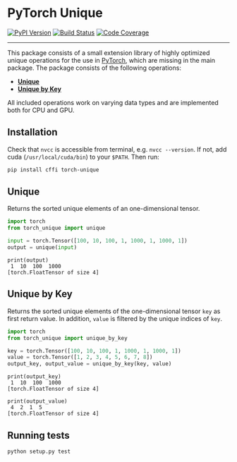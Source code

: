 [pypi-image]: https://badge.fury.io/py/torch-unique.svg
[pypi-url]: https://pypi.python.org/pypi/torch-unique
[build-image]: https://travis-ci.org/rusty1s/pytorch_unique.svg?branch=master
[build-url]: https://travis-ci.org/rusty1s/pytorch_unique
[coverage-image]: https://codecov.io/gh/rusty1s/pytorch_unique/branch/master/graph/badge.svg
[coverage-url]: https://codecov.io/github/rusty1s/pytorch_unique?branch=master

# PyTorch Unique

[![PyPI Version][pypi-image]][pypi-url]
[![Build Status][build-image]][build-url]
[![Code Coverage][coverage-image]][coverage-url]

--------------------------------------------------------------------------------

This package consists of a small extension library of highly optimized unique operations for the use in [PyTorch](http://pytorch.org/), which are missing in the main package.
The package consists of the following operations:

* **[Unique](#unique)**
* **[Unique by Key](#unique-by-key)**

All included operations work on varying data types and are implemented both for CPU and GPU.

## Installation

Check that `nvcc` is accessible from terminal, e.g. `nvcc --version`.
If not, add cuda (`/usr/local/cuda/bin`) to your `$PATH`.
Then run:

```sh
pip install cffi torch-unique
```

## Unique

Returns the sorted unique elements of an one-dimensional tensor.

```py
import torch
from torch_unique import unique

input = torch.Tensor([100, 10, 100, 1, 1000, 1, 1000, 1])
output = unique(input)
```

```
print(output)
 1  10  100  1000
[torch.FloatTensor of size 4]
```

## Unique by Key

Returns the sorted unique elements of the one-dimensional tensor `key` as first return value.
In addition, `value` is filtered by the unique indices of `key`.

```py
import torch
from torch_unique import unique_by_key

key = torch.Tensor([100, 10, 100, 1, 1000, 1, 1000, 1])
value = torch.Tensor([1, 2, 3, 4, 5, 6, 7, 8])
output_key, output_value = unique_by_key(key, value)
```

```
print(output_key)
 1  10  100  1000
[torch.FloatTensor of size 4]

print(output_value)
 4  2  1  5
[torch.FloatTensor of size 4]
```

## Running tests

```sh
python setup.py test
```
